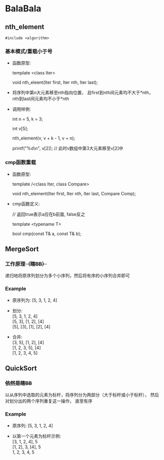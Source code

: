 # BalaBala

## nth_element

    #include <algorithm>

### 基本模式/重载小于号

* 函数原型:

    template \<class Iter>

    void nth_eleent(Iter first, Iter nth,
    Iter last);

* 将序列中第n大元素移至nth指向位置， 且first到nth间元素均不大于\*nth， nth到last间元素均不小于\*nth

* 调用样例:

    int n = 5, k = 3;

    int v[5];

    nth_element(v, v + k - 1, v + n);

    printf("%d\n", v[2]); // 此时v数组中第3大元素移至v[2]中

### cmp函数重载

* 函数原型:

    template /<class Iter, class Compare>

    void nth_element(Iter first, Iter nth, Iter last, Compare Comp);

* cmp函数定义:

    // 返回true表示a应在b前面, false反之

    template \<typename T>

    bool cmp(const T& a, const T& b);

## MergeSort

### 工作原理<del>（瞎BB）</del>

递归地将原序列划分为多个小序列，然后将有序的小序列合并即可

### Example

* 原序列为: [5, 3, 1, 2, 4]

* 划分: <br /> [5, 3, 1, 2, 4] <br /> [5, 3], [1, 2], [4] <br /> [5], [3], [1], [2], [4]

* 合并: <br /> [3, 5], [1, 2], [4] <br /> [1, 2, 3, 5], [4] <br /> [1, 2, 3, 4, 5]

## QuickSort

### <del> 依然是瞎BB </del>

以从序列中选取的元素为标杆，将序列分为两部分（大于标杆或小于标杆）， 然后对划分出的两个序列重复这一操作， 直至有序

### Example

* 原序列: [5, 3, 1, 2, 4]

* 以第一个元素为标杆示例: <br /> [3, 1, 2, 4], 5 <br /> [1, 2], 3, [4], 5 <br /> 1, 2, 3, 4, 5
